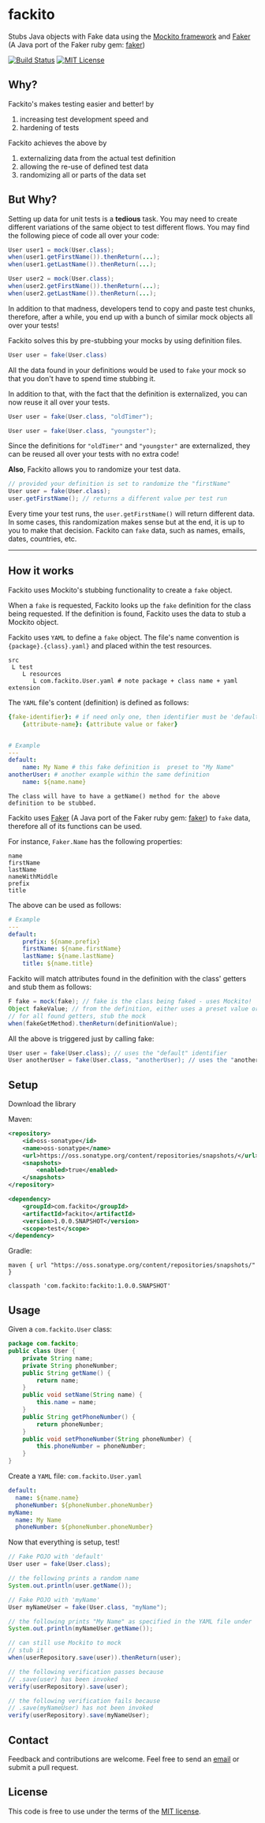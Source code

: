 # fackito
Stubs Java objects with Fake data using the [Mockito framework](https://github.com/mockito/mockito) and 
[Faker](https://github.com/blocoio/faker) (A Java port of the Faker ruby gem: [faker](https://github.com/stympy/faker))

[![Build Status](https://travis-ci.org/fackito/fackito.svg?branch=master)](https://travis-ci.org/fackito/fackito) [![MIT License](http://img.shields.io/badge/license-MIT-green.svg) ](https://github.com/fackito/fackito/blob/master/LICENSE)
## Why?
Fackito's makes testing easier and better! by
1. increasing test development speed and
2. hardening of tests

Fackito achieves the above by
1. externalizing data from the actual test definition
2. allowing the re-use of defined test data
3. randomizing all or parts of the data set
## But Why?
Setting up data for unit tests is a **tedious** task. You may need to create different variations of the same object to 
test different flows. You may find the following piece of code all over your code:

```java
User user1 = mock(User.class);
when(user1.getFirstName()).thenReturn(...);
when(user1.getLastName()).thenReturn(...);

User user2 = mock(User.class);
when(user2.getFirstName()).thenReturn(...);
when(user2.getLastName()).thenReturn(...);
```

In addition to that madness, developers tend to copy and paste test chunks, therefore, after a while, you end up with a bunch 
of similar mock objects all over your tests!

Fackito solves this by pre-stubbing your mocks by using definition files.

```java
User user = fake(User.class)
```
    
All the data found in your definitions would be used to `fake` your mock so that you don't have to spend time stubbing it.

In addition to that, with the fact that the definition is externalized, you can now reuse it all over your tests.

```java
User user = fake(User.class, "oldTimer");

User user = fake(User.class, "youngster");
```

Since the definitions for `"oldTimer"` and  `"youngster"` are externalized, they can be reused all over your tests 
with no extra code!

**Also**, Fackito allows you to randomize your test data. 

```java
// provided your definition is set to randomize the "firstName"
User user = fake(User.class);
user.getFirstName(); // returns a different value per test run
```

Every time your test runs, the `user.getFirstName()` will return different data. In some cases, this randomization makes 
sense but at the end, it is up to you to make that decision. Fackito can `fake` data, such as names, emails, dates, 
countries, etc.

---

## How it works

Fackito uses Mockito's stubbing functionality to create a `fake` object.

When a `fake` is requested, Fackito looks up the `fake` definition for the class being requested. If the definition
is found, Fackito uses the data to stub a Mockito object.

Fackito uses `YAML` to define a `fake` object. The file's name convention is `{package}.{class}.yaml}` and placed within
the test resources.

    src
     L test
        L resources
           L com.fackito.User.yaml # note package + class name + yaml extension

The `YAML` file's content (definition) is defined as follows:
    
```yaml
{fake-identifier}: # if need only one, then identifier must be 'default'
    {attribute-name}: {attribute value or faker}


# Example
---
default:
    name: My Name # this fake definition is  preset to "My Name"
anotherUser: # another example within the same definition
    name: ${name.name}
```   
    
    The class will have to have a getName() method for the above definition to be stubbed.

Fackito uses [Faker](https://github.com/blocoio/faker) (A Java port of the Faker ruby gem: [faker](https://github.com/stympy/faker)) 
to `fake` data, therefore all of its functions can be used. 

For instance, `Faker.Name` has the following properties:

    name
    firstName
    lastName
    nameWithMiddle
    prefix
    title

The above can be used as follows:

```yaml
# Example
---
default:
    prefix: ${name.prefix}
    firstName: ${name.firstName}
    lastName: ${name.lastName}
    title: ${name.title}
```

Fackito will match attributes found in the definition with the class' getters and stub them as follows:

```java
F fake = mock(fake); // fake is the class being faked - uses Mockito!
Object fakeValue; // from the definition, either uses a preset value or resolves to the fake data
// for all found getters, stub the mock
when(fakeGetMethod).thenReturn(definitionValue);
```

All the above is triggered just by calling fake:

```java
User user = fake(User.class); // uses the "default" identifier
User anotherUser = fake(User.class, "anotherUser); // uses the "anotherUser" identifier
```

## Setup

Download the library

Maven:

```xml
<repository>
    <id>oss-sonatype</id>
    <name>oss-sonatype</name>
    <url>https://oss.sonatype.org/content/repositories/snapshots/</url>
    <snapshots>
        <enabled>true</enabled>
    </snapshots>
</repository>

<dependency>
    <groupId>com.fackito</groupId>
    <artifactId>fackito</artifactId>
    <version>1.0.0.SNAPSHOT</version>
    <scope>test</scope>
</dependency>
```

Gradle:

    maven { url "https://oss.sonatype.org/content/repositories/snapshots/" }

    classpath 'com.fackito:fackito:1.0.0.SNAPSHOT'


## Usage

Given a `com.fackito.User` class:
      
```java  
package com.fackito;
public class User {
    private String name;
    private String phoneNumber;
    public String getName() {
        return name;
    }
    public void setName(String name) {
        this.name = name;
    }       
    public String getPhoneNumber() {
        return phoneNumber;
    }
    public void setPhoneNumber(String phoneNumber) {
        this.phoneNumber = phoneNumber;
    }
}
```

Create a `YAML` file: `com.fackito.User.yaml`

```yaml
default:
  name: ${name.name}
  phoneNumber: ${phoneNumber.phoneNumber}
myName:
  name: My Name
  phoneNumber: ${phoneNumber.phoneNumber}
```

Now that everything is setup, test!

```java 
// Fake POJO with 'default'
User user = fake(User.class);

// the following prints a random name
System.out.println(user.getName());

// Fake POJO with 'myName'
User myNameUser = fake(User.class, "myName");

// the following prints "My Name" as specified in the YAML file under 'myName'
System.out.println(myNameUser.getName());

// can still use Mockito to mock
// stub it
when(userRepository.save(user)).thenReturn(user);

// the following verification passes because
// .save(user) has been invoked
verify(userRepository).save(user);

// the following verification fails because
// .save(myNameUser) has not been invoked
verify(userRepository).save(myNameUser);
```

## Contact

Feedback and contributions are welcome.
Feel free to send an [email](mailto:jccarrillo@acm.org) or submit a pull request.

## License

This code is free to use under the terms of the [MIT license](https://github.com/fackito/fackito/blob/master/LICENSE).